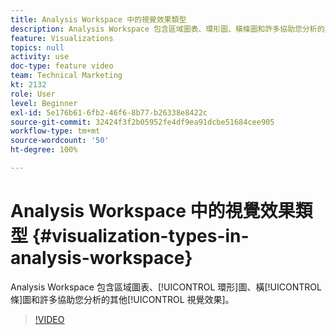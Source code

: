 ```yaml
---
title: Analysis Workspace 中的視覺效果類型
description: Analysis Workspace 包含區域圖表、環形圖、橫條圖和許多協助您分析的其他視覺效果。
feature: Visualizations
topics: null
activity: use
doc-type: feature video
team: Technical Marketing
kt: 2132
role: User
level: Beginner
exl-id: 5e176b61-6fb2-46f6-8b77-b26338e8422c
source-git-commit: 32424f3f2b05952fe4df9ea91dcbe51684cee905
workflow-type: tm+mt
source-wordcount: '50'
ht-degree: 100%

---
```


# Analysis Workspace 中的視覺效果類型 {#visualization-types-in-analysis-workspace}

Analysis Workspace 包含區域圖表、[!UICONTROL 環形]圖、橫[!UICONTROL 條]圖和許多協助您分析的其他[!UICONTROL 視覺效果]。

>[!VIDEO](https://video.tv.adobe.com/v/23994/?quality=12)
